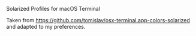Solarized Profiles for macOS Terminal

Taken from https://github.com/tomislav/osx-terminal.app-colors-solarized and adapted to my preferences.
